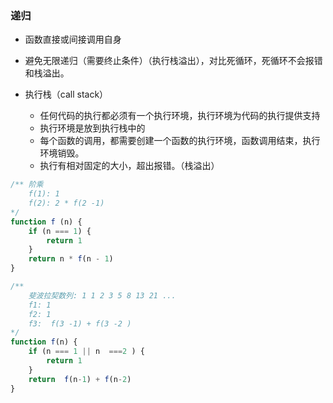 ### 递归

- 函数直接或间接调用自身

- 避免无限递归（需要终止条件）（执行栈溢出），对比死循环，死循环不会报错和栈溢出。

- 执行栈（call stack）
  - 任何代码的执行都必须有一个执行环境，执行环境为代码的执行提供支持
  - 执行环境是放到执行栈中的
  - 每个函数的调用，都需要创建一个函数的执行环境，函数调用结束，执行环境销毁。
  - 执行有相对固定的大小，超出报错。（栈溢出）

```js
/** 阶乘
	f(1): 1
	f(2): 2 * f(2 -1)
*/
function f (n) {
	if (n === 1) {
		return 1
    }
    return n * f(n - 1)
}

/**
	斐波拉契数列: 1 1 2 3 5 8 13 21 ...
	f1: 1
	f2: 1
	f3:  f(3 -1) + f(3 -2 )
*/
function f(n) {
	if (n === 1 || n  ===2 ) {
        return 1
    }
    return  f(n-1) + f(n-2)
}
```

